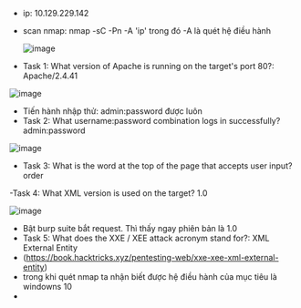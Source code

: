 - ip: 10.129.229.142 
- scan nmap: nmap -sC -Pn -A 'ip' trong đó -A là quét hệ điều hành

  ![image](https://github.com/Pminh21/HTB_writeup/assets/169346714/5a6f6d94-7ec6-458b-b9b5-273598c8a0d1)

- Task 1: What version of Apache is running on the target's port 80?:  Apache/2.4.41


![image](https://github.com/Pminh21/HTB_writeup/assets/169346714/e0c867e6-b3f1-49e4-84d4-7b6f4765135d)

- Tiến hành nhập thử: admin:password được luôn
- Task 2: What username:password combination logs in successfully? admin:password 

![image](https://github.com/Pminh21/HTB_writeup/assets/169346714/817f7d9d-1add-42bd-bc94-72e4f63c6f19)

- Task 3: What is the word at the top of the page that accepts user input? order

-Task 4: What XML version is used on the target? 1.0

![image](https://github.com/Pminh21/HTB_writeup/assets/169346714/482bbfc1-3a12-4145-aac6-dd739ba0513e)

- Bật burp suite bắt request. Thì thấy ngay phiên bản là 1.0
- Task 5: What does the XXE / XEE attack acronym stand for?: XML External Entity
- (https://book.hacktricks.xyz/pentesting-web/xxe-xee-xml-external-entity)
- trong khi quét nmap ta nhận biết được hệ điều hành của mục tiêu là windowns 10
- 
